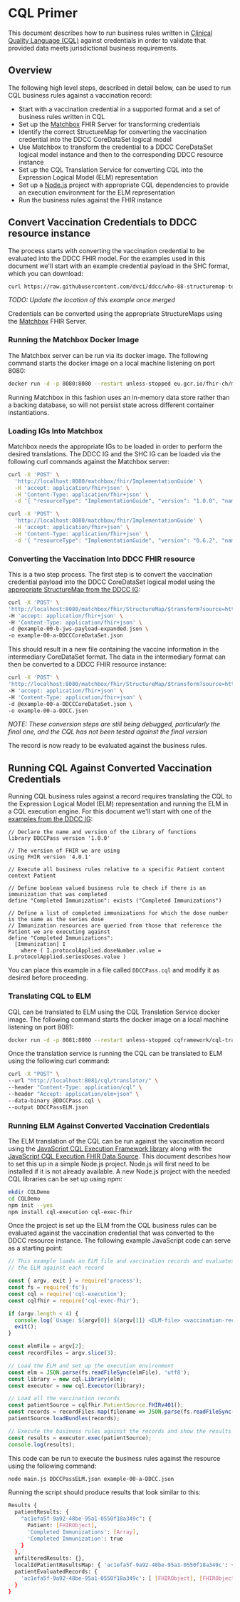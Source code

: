 # CQL Primer

This document describes how to run business rules written in [Clinical Quality Language (CQL)](https://cql.hl7.org/) against credentials in order to validate that provided data meets jurisdictional business requirements.

## Overview

The following high level steps, described in detail below, can be used to run CQL business rules against a vaccination record:

* Start with a vaccination credential in a supported format and a set of business rules written in CQL
* Set up the [Matchbox](https://github.com/ahdis/matchbox) FHIR Server for transforming credentials
* Identify the correct StructureMap for converting the vaccination credential into the DDCC CoreDataSet logical model
* Use Matchbox to transform the credential to a DDCC CoreDataSet logical model instance and then to the corresponding DDCC resource instance
* Set up the CQL Translation Service for converting CQL into the Expression Logical Model (ELM) representation
* Set up a [Node.js](https://nodejs.org/) project with appropriate CQL dependencies to provide an execution environment for the ELM representation
* Run the business rules against the FHIR instance

## Convert Vaccination Credentials to DDCC resource instance

The process starts with converting the vaccination credential to be evaluated into the DDCC FHIR model. For the examples used in this document we'll start with an example credential payload in the SHC format, which you can download:

```bash
curl https://raw.githubusercontent.com/dvci/ddcc/who-88-structuremap-tests/structuremap-tests/fixtures/shc/example-00-b-jws-payload-expanded.json --output example-00-b-jws-payload-expanded.json
```

*TODO: Update the location of this example once merged*

Credentials can be converted using the appropriate StructureMaps using the [Matchbox](https://github.com/ahdis/matchbox) FHIR Server.

### Running the Matchbox Docker Image

The Matchbox server can be run via its docker image.  The following command starts the docker image on a local machine listening on port 8080:

```bash
docker run -d -p 8080:8080 --restart unless-stopped eu.gcr.io/fhir-ch/matchbox:v230
```

Running Matchbox in this fashion uses an in-memory data store rather than a backing database, so will not persist state across different container instantiations.

### Loading IGs Into Matchbox

Matchbox needs the appropriate IGs to be loaded in order to perform the desired translations. The DDCC IG and the SHC IG can be loaded via the following curl commands against the Matchbox server:

```bash
curl -X 'POST' \
  'http://localhost:8080/matchbox/fhir/ImplementationGuide' \
  -H 'accept: application/fhir+json' \
  -H 'Content-Type: application/fhir+json' \
  -d '{ "resourceType": "ImplementationGuide", "version": "1.0.0", "name": "fhir.who.ddcc", "url": "http://worldhealthorganization.github.io/ddcc/package.tgz" }'
```

```bash
curl -X 'POST' \
  'http://localhost:8080/matchbox/fhir/ImplementationGuide' \
  -H 'accept: application/fhir+json' \
  -H 'Content-Type: application/fhir+json' \
  -d '{ "resourceType": "ImplementationGuide", "version": "0.6.2", "name": "hl7.fhir.uv.shc-vaccination", "packageId": "hl7.fhir.uv.shc-vaccination" }'
```

### Converting the Vaccination Into DDCC FHIR resource

This is a two step process. The first step is to convert the vaccination credential payload into the DDCC CoreDataSet logical model using the [appropriate StructureMap from the DDCC IG](https://worldhealthorganization.github.io/ddcc/artifacts.html#terminology-structure-maps):

```bash
curl -X 'POST' \
'http://localhost:8080/matchbox/fhir/StructureMap/$transform?source=http://worldhealthorganization.github.io/ddcc/StructureMap/CertSHCtoCoreDataSet' \
-H 'accept: application/fhir+json' \
-H 'Content-Type: application/fhir+json' \
-d @example-00-b-jws-payload-expanded.json \
-o example-00-a-DDCCCoreDataSet.json
```

This should result in a new file containing the vaccine information in the intermediary CoreDataSet format. The data in the intermediary format can then be converted to a DDCC FHIR resource instance:

```bash
curl -X 'POST' \
'http://localhost:8080/matchbox/fhir/StructureMap/$transform?source=http://worldhealthorganization.github.io/ddcc/StructureMap/CoreDataSetVSToAddBundle' \
-H 'accept: application/fhir+json' \
-H 'Content-Type: application/fhir+json' \
-d @example-00-a-DDCCCoreDataSet.json \
-o example-00-a-DDCC.json
```

*NOTE: These conversion steps are still being debugged, particularly the final one, and the CQL has not been tested against the final version*

The record is now ready to be evaluated against the business rules.

## Running CQL Against Converted Vaccination Credentials

Running CQL business rules against a record requires translating the CQL to the Expression Logical Model (ELM) representation and running the ELM in a CQL execution engine. For this document we'll start with one of the [examples from the DDCC IG](https://worldhealthorganization.github.io/ddcc/artifacts.html#knowledge-artifacts-libraries):

```cql
// Declare the name and version of the Library of functions
library DDCCPass version '1.0.0'

// The version of FHIR we are using
using FHIR version '4.0.1'

// Execute all business rules relative to a specific Patient content
context Patient

// Define boolean valued business rule to check if there is an immunization that was completed
define "Completed Immunization": exists ("Completed Immunizations")

// Define a list of completed immunizations for which the dose number is the same as the series dose
// Immunization resources are queried from those that reference the Patient we are executing against
define "Completed Immunizations":
  [Immunization] I
    where ( I.protocolApplied.doseNumber.value = I.protocolApplied.seriesDoses.value )
```

You can place this example in a file called `DDCCPass.cql` and modify it as desired before proceeding.

### Translating CQL to ELM

CQL can be translated to ELM using the CQL Translation Service docker image. The following command starts the docker image on a local machine listening on port 8081:

```bash
docker run -d -p 8081:8080 --restart unless-stopped cqframework/cql-translation-service:latest
```

Once the translation service is running the CQL can be translated to ELM using the following curl command:

```bash
curl -X "POST" \
--url "http://localhost:8081/cql/translator/" \
--header "Content-Type: application/cql" \
--header "Accept: application/elm+json" \
--data-binary @DDCCPass.cql \
--output DDCCPassELM.json
```

### Running ELM Against Converted Vaccination Credentials

The ELM translation of the CQL can be run against the vaccination record using the [JavaScript CQL Execution Framework library](https://github.com/cqframework/cql-execution) along with the [JavaScript CQL Execution FHIR Data Source](https://github.com/cqframework/cql-exec-fhir). This document describes how to set this up in a simple Node.js project. Node.js will first need to be installed if it is not already available. A new Node.js project with the needed CQL libraries can be set up using npm:

```bash
mkdir CQLDemo
cd CQLDemo
npm init --yes
npm install cql-execution cql-exec-fhir
```

Once the project is set up the ELM from the CQL business rules can be evaluated against the vaccination credential that was converted to the DDCC resource instance. The following example JavaScript code can serve as a starting point:

```js
// This example loads an ELM file and vaccination records and evaluates
// the ELM against each record

const { argv, exit } = require('process');
const fs = require('fs');
const cql = require('cql-execution');
const cqlfhir = require('cql-exec-fhir');

if (argv.length < 4) {
  console.log(`Usage: ${argv[0]} ${argv[1]} <ELM-file> <vaccination-record>...`);
  exit();
}

const elmFile = argv[2];
const recordFiles = argv.slice(3);

// Load the ELM and set up the execution environment
const elm = JSON.parse(fs.readFileSync(elmFile), 'utf8');
const library = new cql.Library(elm);
const executor = new cql.Executor(library);

// Load all the vaccination records
const patientSource = cqlfhir.PatientSource.FHIRv401();
const records = recordFiles.map(filename => JSON.parse(fs.readFileSync(filename, 'utf8')));
patientSource.loadBundles(records);

// Execute the business rules against the records and show the results
const results = executor.exec(patientSource);
console.log(results);
```

This code can be run to execute the business rules against the resource using the following command:

```bash
node main.js DDCCPassELM.json example-00-a-DDCC.json
```

Running the script should produce results that look similar to this:

```bash
Results {
  patientResults: {
    "ac1efa5f-9a92-48be-95a1-0550f18a349c": {
      Patient: [FHIRObject],
      'Completed Immunizations': [Array],
      'Completed Immunization': true
    }
  },
  unfilteredResults: {},
  localIdPatientResultsMap: { 'ac1efa5f-9a92-48be-95a1-0550f18a349c': { DDCCPass: {} } },
  patientEvaluatedRecords: {
    'ac1efa5f-9a92-48be-95a1-0550f18a349c': [ [FHIRObject], [FHIRObject] ]
  }
}
```
